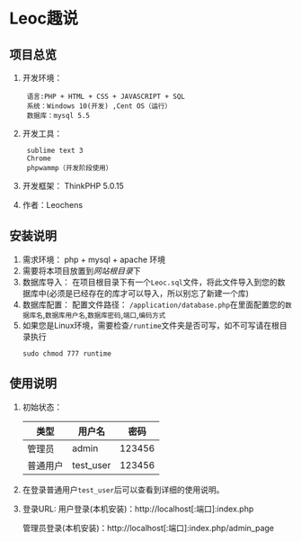# Leoc趣说

## 项目总览
1. 开发环境：

		语言:PHP + HTML + CSS + JAVASCRIPT + SQL
		系统：Windows 10(开发) ,Cent OS（运行）
		数据库：mysql 5.5

2. 开发工具： 

		sublime text 3 
		Chrome 
		phpwammp（开发阶段使用）

3. 开发框架：
		ThinkPHP 5.0.15

4. 作者：Leochens

## 安装说明

1. 需求环境：
	php + mysql + apache 环境
2. 需要将本项目放置到*网站根目录*下
3. 数据库导入：
	在项目根目录下有一个`Leoc.sql`文件，将此文件导入到您的数据库中(必须是已经存在的库才可以导入，所以别忘了新建一个库)
4. 数据库配置：
	配置文件路径：
	`/application/database.php`在里面配置您的`数据库名`,`数据库用户名`,`数据库密码`,`端口`,`编码方式`
5. 如果您是Linux环境，需要检查`/runtime`文件夹是否可写，如不可写请在根目录执行
	```shell
	sudo chmod 777 runtime
	```

## 使用说明

1. 初始状态：

	类型|用户名|密码
	---| --- | --- 
	管理员|admin|123456
	普通用户|test_user|123456

2. 在登录普通用户`test_user`后可以查看到详细的使用说明。

3. 登录URL:
	用户登录(本机安装)：http://localhost[:端口]:index.php
	
	管理员登录(本机安装)：http://localhost[:端口]:index.php/admin_page

	
